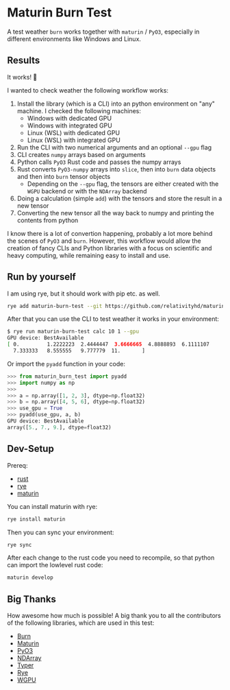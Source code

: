# Maturin Burn Test

A test weather `burn` works together with `maturin` / `PyO3`, especially in different environments like Windows and Linux.

## Results

It works! :tada:

I wanted to check weather the following workflow works:

1. Install the library (which is a CLI) into an python environment on "any" machine. I checked the following machines:
    - Windows with dedicated GPU
    - Windows with integrated GPU
    - Linux (WSL) with dedicated GPU
    - Linux (WSL) with integrated GPU
2. Run the CLI with two numerical arguments and an optional `--gpu` flag
3. CLI creates `numpy` arrays based on arguments
4. Python calls `PyO3` Rust code and passes the numpy arrays
5. Rust converts `PyO3-numpy` arrays into `slice`, then into `burn` data objects and then into `burn` tensor objects
    - Depending on the `--gpu` flag, the tensors are either created with the `WGPU` backend or with the `NDArray` backend
7. Doing a calculation (simple `add`) with the tensors and store the result in a new tensor
8. Converting the new tensor all the way back to numpy and printing the contents from python

I know there is a lot of convertion happening, probably a lot more behind the scenes of `PyO3` and `burn`.
However, this workflow would allow the creation of fancy CLIs and Python libraries with a focus on scientific and heavy computing, while remaining easy to install and use.

## Run by yourself

I am using rye, but it should work with pip etc. as well.

```sh
rye add maturin-burn-test --git https://github.com/relativityhd/maturin-burn-test
```

After that you can use the CLI to test weather it works in your environment:

```sh
$ rye run maturin-burn-test calc 10 1 --gpu
GPU device: BestAvailable
[ 0.         1.2222223  2.4444447  3.6666665  4.8888893  6.1111107
  7.333333   8.555555   9.777779  11.       ]
```

Or import the `pyadd` function in your code:

```py
>>> from maturin_burn_test import pyadd
>>> import numpy as np
>>> 
>>> a = np.array([1, 2, 3], dtype=np.float32)
>>> b = np.array([4, 5, 6], dtype=np.float32) 
>>> use_gpu = True
>>> pyadd(use_gpu, a, b)
GPU device: BestAvailable
array([5., 7., 9.], dtype=float32)
```

## Dev-Setup

Prereq:

- [rust](https://www.rust-lang.org/)
- [rye](https://rye.astral.sh/)
- [maturin](https://www.maturin.rs/)

You can install maturin with rye:

```sh
rye install maturin
```

Then you can sync your environment:

```sh
rye sync
```

After each change to the rust code you need to recompile, so that python can import the lowlevel rust code:

```sh
maturin develop
```

## Big Thanks

How awesome how much is possible! A big thank you to all the contributors of the following libraries, which are used in this test:

- [Burn](https://burn.dev/)
- [Maturin](https://www.maturin.rs/)
- [PyO3](https://github.com/PyO3/pyo3)
- [NDArray](https://github.com/rust-ndarray/ndarray)
- [Typer](https://typer.tiangolo.com/)
- [Rye](https://rye.astral.sh/)
- [WGPU](https://wgpu.rs/)
